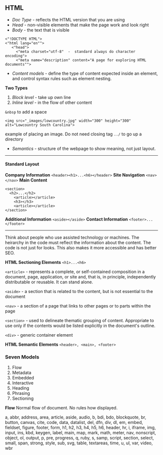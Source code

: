 ## HTML

- *Doc Type*  -  reflects the HTML version that you are using
- *Head*  -  non-visible elements that make the page work and look right
- *Body*  -  the text that is visible
```
<"!DOCTYPE HTML">
<"html lang="en"">
   <"head">
     <"meta charset="utf-8"  -  standard always do character encoding">
     <"meta name="description" content="A page for exploring HTML documents"">
```
- *Content models*  - define the type of content expected inside an element, and control syntax rules such as element nesting.

**Two Types**
1. *Block level* - take up own line
2. *Inline level* - in the flow of other content

`&nbsp` to add a space
```
<img src="_images/lowcountry.jpg" width="300" height="300" alt="Lowcountry South Carolina">
```
example of placing an image. Do not need closing tag
`../` to go up a directory

- *Semantics* - structure of the webpage to show meaning, not just layout.

---
#### Standard Layout
**Company Information**
`<header><h1>...<h6></header>`
**Site Navigation**
`<nav></nav>`
**Main Content**
```
<section>
  <h2>...</h2>
    <article></article>
    <h3></h3>
    <article></article>
</section>
```
**Additional Information**
`<aside></aside>`
**Contact Information**
`<footer>...</footer>`

---
Think about people who use assisted technology or machines.  The heirarchy in the code must reflect the information about the content.  The code is not just for looks.  This also makes it more accessible and has better SEO.

**HTML Sectioning Elements**
`<h1>...<h6>`

`<article>` - represents a complete, or self-contained composition in a document, page, application, or site and, that is, in principle, independently distributable or reusable.  It can stand alone.

`<aside>` - a section that is related to the content, but is not essential to the document

`<nav>` - a section of a page that links to other pages or to parts within the page

`<section>` - used to delineate thematic grouping of content. Appropriate to use only if the contents would be listed explicitly in the document's outline.

`<div>` - generic container element

**HTML Semantic Elements**
`<header>, <main>, <footer>`

### Seven Models

1.  Flow
2.  Metadata
3.  Embedded
4.  Interactive
5.  Heading
6.  Phrasing
7.  Sectioning

**Flow**
Normal flow of document.  No rules how displayed.

a, abbr, address, area, article, aside, audio, b, bdi, bdo, blockquote, br, button, canvas, cite, code, data, datalist, del, dfn, div, dl, em, embed, fieldset, figure, footer, form, h1, h2, h3, h4, h5, h6, header, hr, i, iframe, img, input, ins, kbd, keygen, label, main, map, mark, math, meter, nav, nonscript, object, ol, output, p, pre, progress, q, ruby, s, samp, script, section, select, small, span, strong, style, sub, svg, table, textareas, time, u, ul, var, video, wbr
